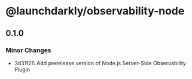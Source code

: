 # @launchdarkly/observability-node

## 0.1.0

### Minor Changes

- 3d31f21: Add prerelease version of Node.js Server-Side Observability Plugin

